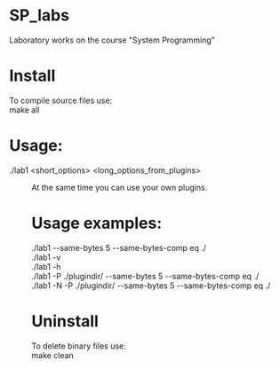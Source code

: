 # SP_labs
Laboratory works on the course "System Programming"

# Install
To compile source files use: \
make all

# Usage:
./lab1 <short_options> <long_options_from_plugins> <dir>
At the same time you can use your own plugins.

# Usage examples:
./lab1 --same-bytes 5 --same-bytes-comp eq ./ \
./lab1 -v \
./lab1 -h \
./lab1 -P ./plugindir/ --same-bytes 5 --same-bytes-comp eq ./ \
./lab1 -N -P ./plugindir/ --same-bytes 5 --same-bytes-comp eq ./

# Uninstall
To delete binary files use: \
make clean
 
